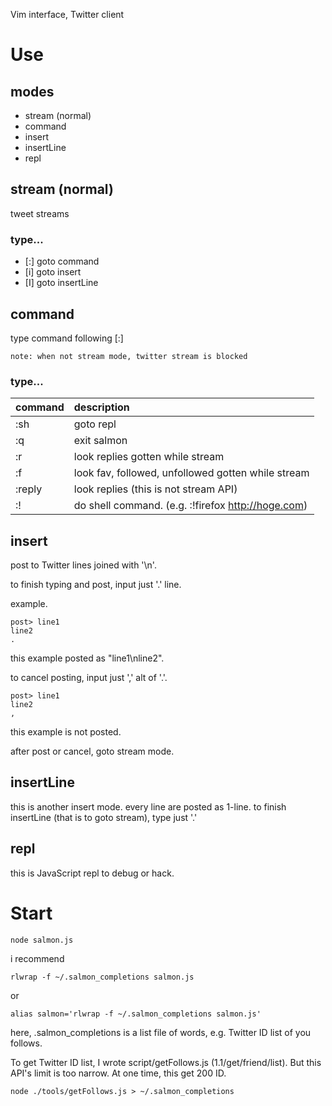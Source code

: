Vim interface, Twitter client

Use
===

modes
---

- stream (normal)
- command
- insert
- insertLine
- repl

stream (normal)
---

tweet streams

### type...

- [:]
    goto command
- [i]
    goto insert
- [I]
    goto insertLine

command
---

type command following [:]

    note: when not stream mode, twitter stream is blocked

### type...

| command | description |
|:--------|:------------|
| :sh     | goto repl   |
| :q      | exit salmon |
| :r      | look replies gotten while stream |
| :f      | look fav, followed, unfollowed gotten while stream |
| :reply  | look replies (this is not stream API) |
| :!      | do shell command. (e.g. :!firefox http://hoge.com) |

insert
---

post to Twitter
lines joined with '\n'.

to finish typing and post,
input just '.' line.

example.

    post> line1
    line2
    .

this example posted as "line1\nline2".

to cancel posting, input just ',' alt of '.'.

    post> line1
    line2
    ,

this example is not posted.

after post or cancel, goto stream mode.

insertLine
---

this is another insert mode.
every line are posted as 1-line.
to finish insertLine (that is to goto stream), type just '.'

repl
---

this is JavaScript repl to debug or hack.

Start
===

    node salmon.js

i recommend

    rlwrap -f ~/.salmon_completions salmon.js

or

    alias salmon='rlwrap -f ~/.salmon_completions salmon.js'

here, .salmon_completions is a list file of words, e.g. Twitter ID list of you follows.

To get Twitter ID list, I wrote script/getFollows.js (1.1/get/friend/list).
But this API's limit is too narrow.
At one time, this get 200 ID.

    node ./tools/getFollows.js > ~/.salmon_completions

